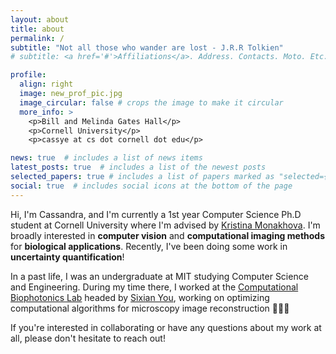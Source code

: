 ```yaml
---
layout: about
title: about
permalink: /
subtitle: "Not all those who wander are lost - J.R.R Tolkien"
# subtitle: <a href='#'>Affiliations</a>. Address. Contacts. Moto. Etc.

profile:
  align: right
  image: new_prof_pic.jpg
  image_circular: false # crops the image to make it circular
  more_info: >
    <p>Bill and Melinda Gates Hall</p>
    <p>Cornell University</p>
    <p>cassye at cs dot cornell dot edu</p>

news: true  # includes a list of news items
latest_posts: true  # includes a list of the newest posts
selected_papers: true # includes a list of papers marked as "selected={true}"
social: true  # includes social icons at the bottom of the page
---
```


Hi, I'm Cassandra, and I'm currently a 1st year Computer Science Ph.D student at Cornell University where I'm advised by [Kristina Monakhova](https://kristinamonakhova.com/). I'm broadly interested in **computer vision** and **computational imaging methods** for **biological applications**. Recently, I've been doing some work in **uncertainty quantification**!

In a past life, I was an undergraduate at MIT studying Computer Science and Engineering. During my time there, I worked at the [Computational Biophotonics Lab](https://yougroup.mit.edu/) headed by [Sixian You](https://sixianyou.mit.edu/), working on optimizing computational algorithms for microscopy image reconstruction :test_tube::dna::microscope:

If you're interested in collaborating or have any questions about my work at all, please don't hesitate to reach out!


<!-- Put your address / P.O. box / other info right below your picture. You can also disable any of these elements by editing `profile` property of the YAML header of your `_pages/about.md`. Edit `_bibliography/papers.bib` and Jekyll will render your [publications page](/al-folio/publications/) automatically.

Link to your social media connections, too. This theme is set up to use [Font Awesome icons](http://fortawesome.github.io/Font-Awesome/) and [Academicons](https://jpswalsh.github.io/academicons/), like the ones below. Add your Facebook, Twitter, LinkedIn, Google Scholar, or just disable all of them. -->